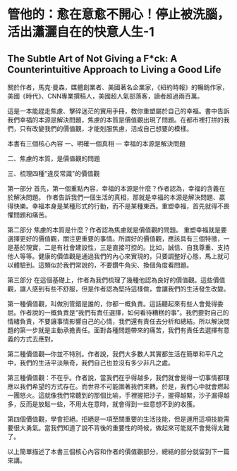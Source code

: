 # 管他的：愈在意愈不開心！停止被洗腦，活出瀟灑自在的快意人生-1

## The Subtle Art of Not Giving a F*ck: A Counterintuitive Approach to Living a Good Life

關於作者，馬克·曼森，媒體創業者、美國著名企業家，《紐約時報》的暢銷作家，美國《時代》、CNN專業撰稿人，美國超人氣部落客，讀者超過兩百萬。

這是一本能趕走焦慮、擊碎迷茫的實用手冊，教你重塑屬於自己的幸福。書中告訴我們幸福的本源是解決問題，焦慮的本質是價值觀出現了問題。在都市裡打拼的我們，只有改變我們的價值觀，才能剋服焦慮，活成自己想要的模樣。

本書有三個核心內容
一、明確一個真相 — 幸福的本源是解決問題

二、焦慮的本質，是價值觀的問題

三、梳理四種"違反常識"的價值觀

第一部分
首先，第一個重點內容，幸福的本源是什麼？作者認為，幸福的含義在於解決問題。
作者告訴我們一個生活的真相，那就是幸福的本源是解決問題、贏得快樂。幸福本身是某種形式的行動，而不是某種東西。重塑幸福，首先就得不畏懼問題和痛苦。

第二部分
焦慮的本質是什麼？作者認為焦慮就是價值觀的問題。
重塑幸福就是要選擇更好的價值觀，關注更重要的事情。所謂好的價值觀，應該具有三個特徵，一是基於現實，二是有社會建設性，三是直接可控的。比如，誠信、自我尊重、支持他人等等。健康的價值觀是通過我們的內心來實現的，只要調整好心態，馬上就可以體驗到。這類似於我們常說的，不要鑽牛角尖、換個角度看問題。

第三部分
在這個基礎上，作者為我們梳理了幾種他認為良好的價值觀。這些價值觀，讓人感到有些不舒服，但是作者認為堅持這樣做，會讓我們的生活發生改變。

第一種價值觀，叫做別管錯是誰的，你都一概負責。這話聽起來有些人會覺得委屈。作者說的一概負責是“我們有責任選擇，如何看待糟糕的事”。我們要對自己的情緒負責，不要讓事情影響自己的心情，我們還有責任去分析和總結。所以解決問題的第一步就是主動承擔責任。面對各種問題帶來的痛苦，我們有責任去選擇有意義的方式去應對。

第二種價值觀—你並不特別。作者說，我們大多數人其實都生活在簡單和平凡之中，我們的生活平淡無奇，我們自己也並沒有多少非凡之處。

第三種價值觀：不在乎。作者說，當我們在乎得越多，我們就會覺得一切事情都理應以我們希望的方式存在。而世界不可能圍著我們來轉。於是，我們心中就會燃起一團怒火。這就像我們常聽到的那個比喻，手裡握把沙子，握得越緊，沙子漏得越多，反而是放鬆一些，不用太在意時，就會得到一些意想不到的收獲。

第四個價值觀，學會拒絕。拒絕是一項至關重要的生活技能，但是運用這項技能需要很大勇氣。當我們知道了說不背後的重要性的時候，做起來可能就不會覺得太難了。

以上簡單描述了本書三個核心內容和作者的價值觀部分，總結的部分就留到下一篇來講。

